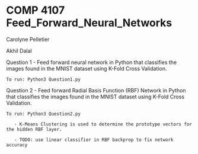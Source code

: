 # COMP 4107 Feed_Forward_Neural_Networks

Carolyne Pelletier

Akhil Dalal

Question 1 - Feed forward neural network in Python that classifies the images found in the MNIST dataset using K-Fold Cross Validation. 

	To run: Python3 Question1.py

Question 2 - Feed forward Radial Basis Function (RBF) Network in Python that classifies the images found in the MNIST dataset using K-Fold Cross Validation.

	To run: Python3 Question2.py

       - K-Means Clustering is used to determine the prototype vectors for the hidden RBF layer.
       
       - TODO: use linear classifier in RBF backprop to fix network accuracy

